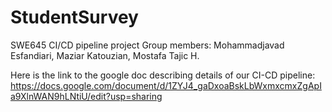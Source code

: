 # StudentSurvey
SWE645 CI/CD pipeline project
Group members: Mohammadjavad Esfandiari, Maziar Katouzian, Mostafa Tajic H.


Here is the link to the google doc describing details of our CI-CD pipeline:
https://docs.google.com/document/d/1ZYJ4_gaDxoaBskLbWxmxcmxZgApIa9XlnWAN9hLNtiU/edit?usp=sharing
